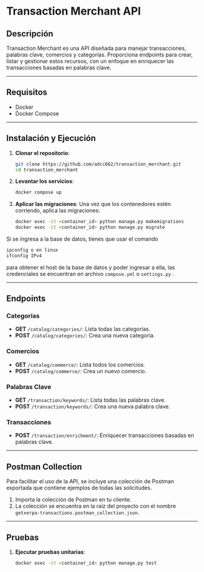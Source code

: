 # Transaction Merchant API

## Descripción
Transaction Merchant es una API diseñada para manejar transacciones, palabras clave, comercios y categorías. Proporciona endpoints para crear, listar y gestionar estos recursos, con un enfoque en enriquecer las transacciones basadas en palabras clave.

---

## Requisitos

- Docker
- Docker Compose

---

## Instalación y Ejecución

1. **Clonar el repositorio**:
   ```bash
   git clone https://github.com/adcc662/transaction_merchant.git
   cd transaction_merchant
   ```

2. **Levantar los servicios**:
   ```bash
   docker compose up
   ```

3. **Aplicar las migraciones**:
   Una vez que los contenedores estén corriendo, aplica las migraciones:
   ```bash
   docker exec -it <container_id> python manage.py makemigrations
   docker exec -it <container_id> python manage.py migrate
   ```
   
   
Si se ingresa a la base de datos, tienes que usar el comando 
   ```bash
   ipconfig o en linux
   ifconfig IPv4
   ```
   para obtener el host de la base de datos y poder ingresar a ella, las credenciales se encuentran en archivo `compose.yml` o `settings.py` .

   
---

## Endpoints

### Categorías
- **GET** `/catalog/categories/`: Lista todas las categorías.
- **POST** `/catalog/categories/`: Crea una nueva categoría.

### Comercios
- **GET** `/catalog/commerce/`: Lista todos los comercios.
- **POST** `/catalog/commerce/`: Crea un nuevo comercio.

### Palabras Clave
- **GET** `/transaction/keywords/`: Lista todas las palabras clave.
- **POST** `/transaction/keywords/`: Crea una nueva palabra clave.

### Transacciones
- **POST** `/transaction/enrichment/`: Enriquecer transacciones basadas en palabras clave.

---

## Postman Collection

Para facilitar el uso de la API, se incluye una colección de Postman exportada que contiene ejemplos de todas las solicitudes.

1. Importa la colección de Postman en tu cliente.
2. La colección se encuentra en la raíz del proyecto con el nombre `getxerpa-transactions.postman_collection.json`.

---

## Pruebas

1. **Ejecutar pruebas unitarias**:
   ```bash
   docker exec -it <container_id> python manage.py test
   ```


